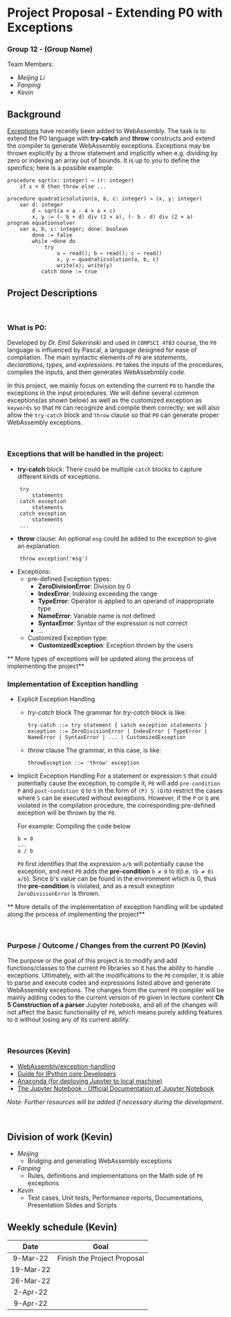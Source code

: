 <!---
By **Wednesday, March 9**, you have to submit to the GitLab repository a plan with (1) a description of the project, (2) all the resources to be used (textbooks, manuals, software, articles, etc.), (3) division of work, (4) weekly schedule. The project plan should have **2 - 3 pages**. Use markdown, not Word; use LaTeX only if you need the math features. All group members have to commit to the repository for the plan to receive a grade. The description has to elaborate on the problem, how the implementation will be tested and measured (if efficiency is the goal), how it will be documented, and what insight you hope to gain from it. You will receive feedback on the project plan.
-->

# Project Proposal - Extending P0 with Exceptions
### Group 12 - (Group Name)

Team Members: 

 - *Meijing Li*
 - *Fanping*
 - *Kevin*


## Background
[Exceptions](https://github.com/WebAssembly/exception-handling/blob/master/proposals/exception-handling/Exceptions.md) have recently been added to WebAssembly. The task is to extend the P0 language with **try-catch** and **throw** constructs and extend the compiler to generate WebAssembly exceptions. Exceptions may be thrown explicitly by a throw statement and implicitly when e.g. dividing by zero or indexing an array out of bounds. It is up to you to define the specifics; here is a possible example:
```
procedure sqrt(x: integer) → (r: integer)
    if x < 0 then throw else ... 
    
procedure quadraticsolution(a, b, c: integer) → (x, y: integer)
    var d: integer
        d ← sqrt(a × a - 4 × a × c)
        x, y := (- b + d) div (2 × a), (- b - d) div (2 × a)
program equationsolver
    var a, b, c: integer; done: boolean
        done := false
        while ¬done do
            try
                a ← read(); b ← read(); c ← read()
                x, y ← quadraticsolution(a, b, c)
                write(x); write(y)
           catch done := true
```
## Project Descriptions
<!---
The description has to elaborate on the problem, how the implementation will be tested and measured (if efficiency is the goal), how it will be documented, and what insight you hope to gain from it.
-->
 
<br/>

### What is P0:
Developed by *Dr. Emil Sekerinski* and used in `COMPSCI 4TB3` course, the `P0` language is influenced by Pascal, a language designed for ease of compilation. The main syntactic elements of `P0` are _statements_, _declarations_, _types_, and _expressions_. `P0` takes the inputs of the procedures, compiles the inputs, and then generates WebAssebmbly code.

In this project, we mainly focus on extending the current `P0` to handle the exceptions in the input procedures. We will define several common exceptions(as shown below) as well as the customized exception as `keywords` so that `P0` can recognize and compile them correctly; we will also allow the `try-catch` block and `throw` clause so that `P0` can generate proper WebAssembly exceptions.

<!---
generates Indentation is used for bracketing and result parameters are named. The following example illustrates variable and procedure declarations, value and result parameters, loops, and I/O in `P0`:

```Pascal
procedure quot(x, y: integer) → (q: integer)
    var r: integer
      q := 0; r := x
      while r ≥ y do // q × y + r = x ∧ r ≥ y
        r := r - y; q := q + 1

program arithmetic
    var x, y, q, r: integer
      x ← read(); y ← read()
      q ← quot(x, y)
      write(q); writeln()
```
Procedures can also be called recursively:

```Pascal
procedure fact(n: integer) → (f: integer)
    if n = 0 then f := 1
    else
        f ← fact(n - 1); f := f × n

program factorial
    var y, z: integer
        y ← read(); z ← fact(y); write(z)
```
Above is a brief introduction of `P0` quoted from *Ch5 - The Construction of a Parser By Dr. Sekerinski* The detailed documentation of `P0` is posted as Jupyter notebooks, which are accessible to all the students who are currently taking COMPSCI 4TB3 in McMaster University.
-->

<br/>

### Exceptions that will be handled in the project:
- **try-catch** block:
There could be multiple `catch` blocks to capture different kinds of exceptions.
```
    try 
        statements
    catch exception
        statements
    catch exception
        statements
    ...
```

- **throw** clause:
An optional `msg` could be added to the exception to give an explanation.
```
    throw exception('msg')
```

- Exceptions:
    - pre-defined Exception types:
        - **ZeroDivisionError**: Division by 0
        - **IndexError**: Indexing exceeding the range
        - **TypeError**: Operator is applied to an operand of inappropriate type
        - **NameError**: Variable name is not defined
        - **SyntaxError**: Syntax of the expression is not correct
        - ...
    - Customized Exception type:
        - **CustomizedException**: Exception thrown by the users
        
** More types of exceptions will be updated along the process of implementing the project**


### Implementation of Exception handling
- Explicit Exception Handling
    - *try-catch* block
      The grammar for *try-catch* block is like:
      ```
      try-catch ::= try statement { catch exception statements }
      exception ::= ZeroDivisionError | IndexError | TypeError | NameError | SyntaxError | ... | CustomizedException
      ```
    - *throw* clause
      The grammar, in this case, is like:
      ```
      throwException ::= 'throw' exception 
      ```
- Implicit Exception Handling
    For a statement or expression `S` that could potentially cause the exception, to compile it, `P0` will add `pre-condition P` and `post-condition Q` to `S` in the form of `(P) S (Q)`to restrict the cases where `S` can be executed without exceptions. However, if the `P` or `Q` are violated in the compilation procedure, the corresponding pre-defined exception will be thrown by the `P0`.

    For example: Compiling the code below
    ```
    b = 0
    ...
    a / b
    ```
    `P0` first identifies that the expression `a/b` will potentially cause the exception, and next `P0` adds the **pre-condition** `b ≠ 0` to it(i.e. `(b ≠ 0) a/b`). Since b's value can be found in the environment which is 0, thus the **pre-condition** is violated, and as a result exception `ZeroDivisionError` is thrown.

** More details of the implementation of exception handling will be updated along the process of implementing the project**


<br/>

### Purpose / Outcome / Changes from the current P0 (Kevin)
The purpose or the goal of this project is to modify and add functions/classes to the current `P0` libraries so it has the ability to handle exceptions. Ultimately, with all the modifications to the `P0` compiler, it is able to parse and execute codes and expressions listed above and generate WebAssembly exceptions. The changes from the current `P0` compiler will be mainly adding codes to the current version of `P0` given in lecture content **Ch 5 Construction of a parser** Jupyter notebooks, and all of the changes will not affect the basic functionality of `P0`, which means purely adding features to it without losing any of its current ability.

<br/>

### Resources (Kevin)

 - [WebAssembly/exception-handling](https://github.com/WebAssembly/exception-handling/blob/master/proposals/exception-handling/Exceptions.md)
 - [Guide for IPython core Developers](https://ipython.readthedocs.io/en/latest/coredev/index.html)
 - [Anaconda (for deploying Jupyter to local machine)](https://www.anaconda.com/products/individual)
 - [The Jupyter Notebook - Official Documentation of Jupyter Notebook](https://jupyter-notebook.readthedocs.io/en/stable/)
 
*Note: Further resources will be added if necessary during the development.*

<br/>


## Division of work (Kevin)
- *Meijing*
	- Bridging and generating WebAssembly exceptions
- *Fanping*
	- Rules, definitions and implementations on the Math side of `P0` exceptions
- *Kevin*
	- Test cases, Unit tests, Performance reports, Documentations, Presentation Slides and Scripts

## Weekly schedule (Kevin)

|    Date   |              Goal              |
|:---------:|:------------------------------:|
|  9-Mar-22 |   Finish the Project Proposal  |
| 19-Mar-22 |                                |
| 26-Mar-22 |                                |
|  2-Apr-22 |                                |
|  9-Apr-22 |                                |
